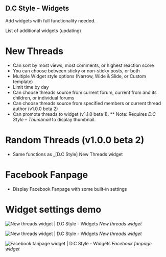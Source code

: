 ## D.C Style - Widgets
Add widgets with full functionality needed.

List of additional widgets (updating)
# New Threads
- Can sort by most views, most comments, or highest reaction score
- You can choose between sticky or non-sticky posts, or both
- Multiple Widget style options (Narrow, Wide & Slide, or Custom template)
- Limit time by day
- Can choose threads source from current forum, current from and its children, or individual forums
- Can choose threads source from specified members or current thread author (v1.0.0 beta 2)
- Can promote threads to widget (v1.1.0 beta 1).
** Note: Requires _D.C Style – Thumbnail_ to display thumbnail.

# Random Threads (v1.0.0 beta 2)
- Same functions as _[D.C Style] New Threads widget

# Facebook Fanpage
- Display Facebook Fanpage with some built-in settings

# Widget settings demo
![New threads widget | D.C Style - Widgets](https://i.imgur.com/2hXaZGf.png)
_New threads widget_

![New threads widget | D.C Style - Widgets](https://i.imgur.com/4FkDmTE.png)
_New threads widget_

![Facebook fanpage widget | D.C Style - Widgets](https://i.imgur.com/AOJO1Tt.png)
_Facebook fanpage widget_
